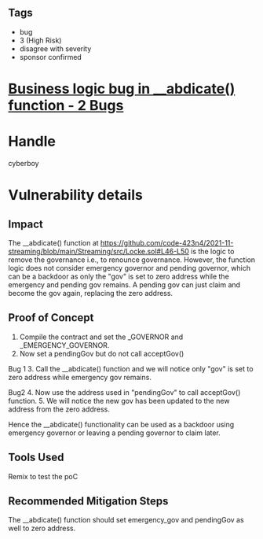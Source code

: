 ## Tags

- bug
- 3 (High Risk)
- disagree with severity
- sponsor confirmed

# [Business logic bug in __abdicate() function - 2 Bugs](https://github.com/code-423n4/2021-11-streaming-findings/issues/132) 

# Handle

cyberboy


# Vulnerability details

## Impact
The __abdicate() function at https://github.com/code-423n4/2021-11-streaming/blob/main/Streaming/src/Locke.sol#L46-L50 is the logic to remove the governance i.e., to renounce governance. However, the function logic does not consider emergency governor and pending governor, which can be a backdoor as only the "gov" is set to zero address while the emergency and pending gov remains. A pending gov can just claim and become the gov again, replacing the zero address.

## Proof of Concept
1. Compile the contract and set the _GOVERNOR and _EMERGENCY_GOVERNOR.
2. Now set a pendingGov but do not call acceptGov()

Bug 1
3. Call the __abdicate() function and we will notice only "gov" is set to zero address while emergency gov remains.

Bug2
4. Now use the address used in "pendingGov" to call acceptGov() function.
5. We will notice the new gov has been updated to the new address from the zero address. 

Hence the __abdicate() functionality can be used as a backdoor using emergency governor or leaving a pending governor to claim later. 



## Tools Used
Remix to test the poC

## Recommended Mitigation Steps
The __abdicate() function should set emergency_gov and pendingGov as well to zero address. 

